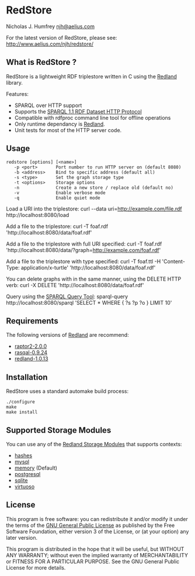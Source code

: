 RedStore
========
Nicholas J. Humfrey <njh@aelius.com>

For the latest version of RedStore, please see:
<http://www.aelius.com/njh/redstore/>


What is RedStore ?
------------------
RedStore is a lightweight RDF triplestore written in C using the [Redland] library.

Features:

* SPARQL over HTTP support
* Supports the [SPARQL 1.1 RDF Dataset HTTP Protocol]
* Compatible with rdfproc command line tool for offline operations
* Only runtime dependancy is [Redland].
* Unit tests for most of the HTTP server code.


Usage
-----
    redstore [options] [<name>]
       -p <port>       Port number to run HTTP server on (default 8080)
       -b <address>    Bind to specific address (default all)
       -s <type>       Set the graph storage type
       -t <options>    Storage options
       -n              Create a new store / replace old (default no)
       -v              Enable verbose mode
       -q              Enable quiet mode
  

Load a URI into the triplestore:
    curl --data uri=http://example.com/file.rdf http://localhost:8080/load

Add a file to the triplestore:
    curl -T foaf.rdf 'http://localhost:8080/data/foaf.rdf'

Add a file to the triplestore with full URI specified:
    curl -T foaf.rdf 'http://localhost:8080/data/?graph=http://example.com/foaf.rdf'

Add a file to the triplestore with type specified:
    curl -T foaf.ttl -H 'Content-Type: application/x-turtle' 'http://localhost:8080/data/foaf.rdf'
 
You can delete graphs with in the same manner, using the DELETE HTTP verb:
    curl -X DELETE 'http://localhost:8080/data/foaf.rdf'

Query using the [SPARQL Query Tool]:
    sparql-query http://localhost:8080/sparql 'SELECT * WHERE { ?s ?p ?o } LIMIT 10'


Requirements
------------

The following versions of [Redland] are recommend:

- [raptor2-2.0.0]
- [rasqal-0.9.24]
- [redland-1.0.13]


Installation
------------
RedStore uses a standard automake build process:

    ./configure
    make
    make install


Supported Storage Modules
-------------------------

You can use any of the [Redland Storage Modules] that supports contexts:

- [hashes]
- [mysql]
- [memory] (Default)
- [postgresql]
- [sqlite]
- [virtuoso]


License
-------

This program is free software: you can redistribute it and/or modify
it under the terms of the [GNU General Public License] as published by
the Free Software Foundation, either version 3 of the License, or
(at your option) any later version.

This program is distributed in the hope that it will be useful,
but WITHOUT ANY WARRANTY; without even the implied warranty of
MERCHANTABILITY or FITNESS FOR A PARTICULAR PURPOSE.  See the
GNU General Public License for more details.



[Redland]:                     http://librdf.org/
[Redland Storage Modules]:     http://librdf.org/docs/api/redland-storage-modules.html
[SPARQL Query Tool]:           http://github.com/tialaramex/sparql-query
[GNU General Public License]:  http://www.gnu.org/licenses/gpl.html

[SPARQL 1.1 RDF Dataset HTTP Protocol]:  http://www.w3.org/2009/sparql/docs/http-rdf-update/

[raptor2-2.0.0]:               http://download.librdf.org/source/raptor2-2.0.0.tar.gz
[rasqal-0.9.24]:               http://download.librdf.org/source/rasqal-0.9.24.tar.gz
[redland-1.0.13]:              http://download.librdf.org/source/redland-1.0.13.tar.gz

[hashes]:                      http://librdf.org/docs/api/redland-storage-module-hashes.html
[mysql]:                       http://librdf.org/docs/api/redland-storage-module-mysql.html
[memory]:                      http://librdf.org/docs/api/redland-storage-module-memory.html
[postgresql]:                  http://librdf.org/docs/api/redland-storage-module-postgresql.html
[sqlite]:                      http://librdf.org/docs/api/redland-storage-module-sqlite.html
[virtuoso]:                    http://librdf.org/docs/api/redland-storage-module-virtuoso.html
